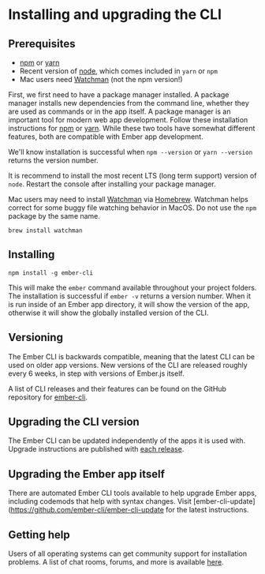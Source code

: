 # Installing and upgrading the CLI

## Prerequisites

* [npm](https://www.npmjs.com/get-npm) or [yarn](https://yarnpkg.com/en/docs/install)
* Recent version of [node](https://nodejs.org/en/download/), which comes included in `yarn` or `npm` 
* Mac users need [Watchman](https://facebook.github.io/watchman/) (not the npm version!)

First, we first need to have a package manager installed. A package manager installs new dependencies from the command line, whether they are used as commands or in the app itself. A package manager is an important tool for modern web app development. Follow these installation instructions for [npm](https://www.npmjs.com/get-npm) or [yarn](https://yarnpkg.com/en/docs/install). While these two tools have somewhat different features, both are compatible with Ember app development.

We'll know installation is successful when `npm --version` or `yarn --version` returns the version number. 

It is recommend to install the most recent LTS (long term support) version of `node`. Restart the console after installing your package manager.

Mac users may need to install [Watchman](https://facebook.github.io/watchman/) via [Homebrew](http://brew.sh/). Watchman helps correct for some buggy file watching behavior in MacOS. Do not use the `npm` package by the same name.

```
brew install watchman
```

## Installing

```
npm install -g ember-cli
```

This will make the `ember` command available throughout your project folders. The installation is successful if `ember -v` returns a version number. When it is run inside of an Ember app directory, it will show the version of the app, otherwise it will show the globally installed version of the CLI.

## Versioning

The Ember CLI is backwards compatible, meaning that the latest CLI can be used on older app versions. New versions of the CLI are released roughly every 6 weeks, in step with versions of Ember.js itself.

A list of CLI releases and their features can be found on the GitHub repository for [ember-cli](https://github.com/ember-cli/ember-cli/releases).

## Upgrading the CLI version

The Ember CLI can be updated independently of the apps it is used with.
Upgrade instructions are published with [each release](https://github.com/ember-cli/ember-cli/releases).

## Upgrading the Ember app itself

There are automated Ember CLI tools available to help upgrade Ember apps, including codemods that help with syntax changes. Visit
[ember-cli-update](https://github.com/ember-cli/ember-cli-update for the latest instructions.

## Getting help

Users of all operating systems can get community support for installation problems. A list of chat rooms, forums, and more is available [here](https://www.emberjs.com/learn/).